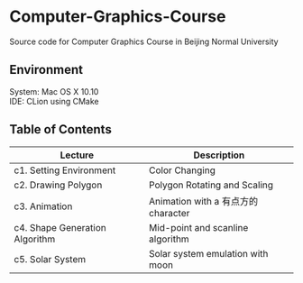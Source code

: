 # Computer-Graphics-Course
Source code for Computer Graphics Course in Beijing Normal University

## Environment

System: Mac OS X 10.10   
IDE: CLion using CMake

## Table of Contents

Lecture                        | Description   
-------------------------------|-------------------
c1. Setting Environment        | Color Changing
c2. Drawing Polygon            | Polygon Rotating and Scaling
c3. Animation                  | Animation with a 有点方的 character 
c4. Shape Generation Algorithm | Mid-point and scanline algorithm 
c5. Solar System               | Solar system emulation with moon
